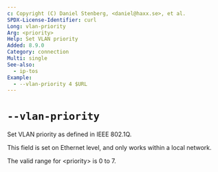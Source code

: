 ```yaml
---
c: Copyright (C) Daniel Stenberg, <daniel@haxx.se>, et al.
SPDX-License-Identifier: curl
Long: vlan-priority
Arg: <priority>
Help: Set VLAN priority
Added: 8.9.0
Category: connection
Multi: single
See-also:
  - ip-tos
Example:
  - --vlan-priority 4 $URL
---
```


# `--vlan-priority`

Set VLAN priority as defined in IEEE 802.1Q.

This field is set on Ethernet level, and only works within a local network.

The valid range for \<priority\> is 0 to 7.
